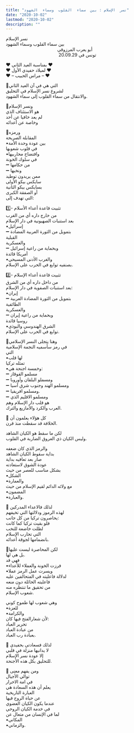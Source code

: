 ```yaml
---
title: "نسر  الإسلام : بين  سماء  القلوب  وسماء  الشهود"
date: "2020-10-02"
lastmod: "2020-10-02"
description: ""
---
```

نسر الإسلام  
بين سماء القلوب وسماء الشهود  
                                         أبو يعرب المرزوقي  
                                          تونس في 20.09.29

❤️ بمناسبة العيد الثاني ❤️  
❤️ لميلاد حفيدي الأول ❤️  
❤️ – مراس الحبيب – ❤️  
  
🔹التي هي في آن العيد الثاني   
لشروع نسر الإسلام في التحليق   
والانتقال من سماء القلوب إلى سماء الشهود.   
  
🔹ونسر الإسلام   
هو الاستئناف الذي   
لم يعد خافيا عن أحد   
وخاصة عن أعدائه  
  
🔹ورمزه   
المقابلة الصريحة   
▪️بين عودة وحدة الأمة   
في قلوب شعوبها   
▪️وافتضاح محاربيها   
في سلوك الخونة   
➖ من حكامها   
➖ ونخبها   
ممن يريدون توطيد   
سايكس بيكو الأولى   
بسايكس بيكو الثانية   
أو الصفقة الكبرى   
التي تهدف إلى:  
  
1️⃣- تثبيت قاعدة أعداء الأسلام   
من خارج داره أي من الغرب   
بعد استنبات الصهيونية في دار الإسلام  
▪️إسرائيل   
➖ بتمويل من الثورة العربية المضادة   
القبلية   
والعسكرية   
➖ وبحماية من راعية إسرائيل   
أمريكا قائدة   
▪️والغرب الأدنى المسيحي   
بصنفيه توابع في الحرب على الإسلام.  
  
2️⃣- تثبيت قاعدة أعداء الإسلام   
من داخل داره أي من الشرق   
بعد استنبات الصفوية في دار الإسلام:   
▪️إيران   
➖ بتمويل من الثورة المضادة العربية   
الطائفية   
والعسكرية   
➖ وبحماية من راعية إيران   
روسيا قائدة   
▪️الشرق الهندوسي والبوذي   
توابع في الحرب على الإسلام.  
  
🔹وهنا يتجلى النسر الإسلامي   
في رمز سأسميه النجمة الإسلامية   
التي   
▪️لها قلب   
تمثله تركيا   
▪️وخمسة اجنحة هي:  
➖ مسلمو القوقاز   
➖ ومسملو البلقان وأوروبا  
➖ ومسلمو الهند وجنوب شرق آسيا  
➖ ومسلمو افريقيا.  
➖ ومسلمو الاقليم الذي   
هو قلب دار الإسلام وهم   
العرب والكرد والأمازيع والترك.  
  
🔹 كل هؤلاء يعلمون أن   
الخلافة قد سقطت منذ قرن.   
  
لكن ما سقط هو الكيان الشاهد   
وليس الكيان ذي العروق الضاربة في القلوب.   
  
والرمز الذي كان ضعفه   
بداية سقوط الكيان الشاهد   
صار بعد تعافيه بداية   
عودة الشوق لاستعادته   
بشكل مناسب للعصر من حيث   
▪️الشكل   
▪️والعمارة   
مع ولائه الدائم لقيم الإسلام من حيث   
▪️المضمون   
▪️والعبارة.  
  
🔹 لذلك فالاعداء المدركين   
لهذه الرموز ودلالتها التي تخيفهم   
يحاصرون تركيا من كل جانب:   
فلو بقيت تركيا كما كانت   
لظلت خاضعة للنخب   
التي تحارب الإسلام   
بانضمامها لجوقة أعدائه.   
  
🔹لكن المحاصرة ليست عليها   
بل هي لها.  
فهي قد   
▪️فرزت الخونة والعملاء للأعداء   
▪️ويسرت عمل الرمز عملا   
لدلالة فاعليته في المتحالفين عليه   
فاعليته الحائلة دون منعه   
من تحقيق ما تنتظره منه   
شعوب الإسلام.   
  
وهي شعوب لها طموح كوني   
▪️للعزة   
▪️والكرامة   
لأن شعارالفتح فيها كان:   
تحرير العباد   
من عبادة العباد   
بعبادة رب العباد.  
  
🔹 لذلك فسعادتي بحفيدي   
لا يدانيها منزلة في قلبي   
إلا عودة نسر الإسلام   
للتحليق بكل هذه الأجنحة.   
  
🔹 ومن يفهم معنى   
توالي الأجيال   
في امة الاحرار   
يعلم أن هذه السعادة هي   
العبارة التاريخية   
عن حياة الروح فيها   
عندما يكون الكيان العضوي   
في خدمة الكيان الروحي   
لما في الإنسان من متعال عن   
▪️المكاني   
▪️والزماني.

###